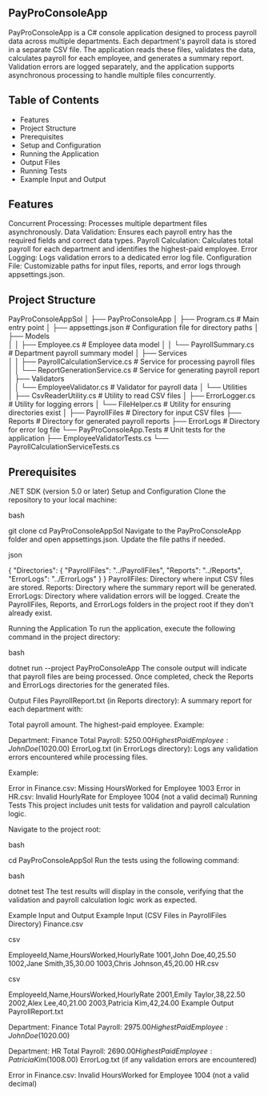 ## PayProConsoleApp
PayProConsoleApp is a C# console application designed to process payroll data across multiple departments. Each department's payroll data is stored in a separate CSV file. The application reads these files, validates the data, calculates payroll for each employee, and generates a summary report. Validation errors are logged separately, and the application supports asynchronous processing to handle multiple files concurrently.

## Table of Contents
- Features
- Project Structure
- Prerequisites
- Setup and Configuration
- Running the Application
- Output Files
- Running Tests
- Example Input and Output

## Features
Concurrent Processing: Processes multiple department files asynchronously.
Data Validation: Ensures each payroll entry has the required fields and correct data types.
Payroll Calculation: Calculates total payroll for each department and identifies the highest-paid employee.
Error Logging: Logs validation errors to a dedicated error log file.
Configuration File: Customizable paths for input files, reports, and error logs through appsettings.json.

## Project Structure


PayProConsoleAppSol
│
├── PayProConsoleApp
│   ├── Program.cs                # Main entry point
│   ├── appsettings.json          # Configuration file for directory paths
│   ├── Models                    
│   │   ├── Employee.cs           # Employee data model
│   │   └── PayrollSummary.cs     # Department payroll summary model
│   ├── Services                  
│   │   ├── PayrollCalculationService.cs  # Service for processing payroll files
│   │   └── ReportGenerationService.cs    # Service for generating payroll report
│   ├── Validators                
│   │   └── EmployeeValidator.cs  # Validator for payroll data
│   └── Utilities                 
│       ├── CsvReaderUtility.cs   # Utility to read CSV files
│       ├── ErrorLogger.cs        # Utility for logging errors
│       └── FileHelper.cs         # Utility for ensuring directories exist
│
├── PayrollFiles                  # Directory for input CSV files
├── Reports                       # Directory for generated payroll reports
├── ErrorLogs                     # Directory for error log file
└── PayProConsoleApp.Tests        # Unit tests for the application
    ├── EmployeeValidatorTests.cs
    └── PayrollCalculationServiceTests.cs

## Prerequisites
.NET SDK (version 5.0 or later)
Setup and Configuration
Clone the repository to your local machine:

bash

git clone <repository-url>
cd PayProConsoleAppSol
Navigate to the PayProConsoleApp folder and open appsettings.json. Update the file paths if needed.

json

{
    "Directories": {
        "PayrollFiles": "../PayrollFiles",
        "Reports": "../Reports",
        "ErrorLogs": "../ErrorLogs"
    }
}
PayrollFiles: Directory where input CSV files are stored.
Reports: Directory where the summary report will be generated.
ErrorLogs: Directory where validation errors will be logged.
Create the PayrollFiles, Reports, and ErrorLogs folders in the project root if they don't already exist.

Running the Application
To run the application, execute the following command in the project directory:

bash

dotnet run --project PayProConsoleApp
The console output will indicate that payroll files are being processed. Once completed, check the Reports and ErrorLogs directories for the generated files.

Output Files
PayrollReport.txt (in Reports directory): A summary report for each department with:

Total payroll amount.
The highest-paid employee.
Example:



Department: Finance
Total Payroll: $5250.00
Highest Paid Employee: John Doe ($1020.00)
ErrorLog.txt (in ErrorLogs directory): Logs any validation errors encountered while processing files.

Example:



Error in Finance.csv: Missing HoursWorked for Employee 1003
Error in HR.csv: Invalid HourlyRate for Employee 1004 (not a valid decimal)
Running Tests
This project includes unit tests for validation and payroll calculation logic.

Navigate to the project root:

bash

cd PayProConsoleAppSol
Run the tests using the following command:

bash

dotnet test
The test results will display in the console, verifying that the validation and payroll calculation logic work as expected.

Example Input and Output
Example Input (CSV Files in PayrollFiles Directory)
Finance.csv

csv

EmployeeId,Name,HoursWorked,HourlyRate
1001,John Doe,40,25.50
1002,Jane Smith,35,30.00
1003,Chris Johnson,45,20.00
HR.csv

csv

EmployeeId,Name,HoursWorked,HourlyRate
2001,Emily Taylor,38,22.50
2002,Alex Lee,40,21.00
2003,Patricia Kim,42,24.00
Example Output
PayrollReport.txt



Department: Finance
Total Payroll: $2975.00
Highest Paid Employee: John Doe ($1020.00)

Department: HR
Total Payroll: $2690.00
Highest Paid Employee: Patricia Kim ($1008.00)
ErrorLog.txt (if any validation errors are encountered)



Error in Finance.csv: Invalid HoursWorked for Employee 1004 (not a valid decimal)
